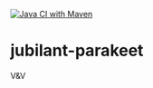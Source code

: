 [![Java CI with Maven](https://github.com/masmangan/jubilant-parakeet/actions/workflows/maven.yml/badge.svg)](https://github.com/masmangan/jubilant-parakeet/actions/workflows/maven.yml)

# jubilant-parakeet
V&amp;V
